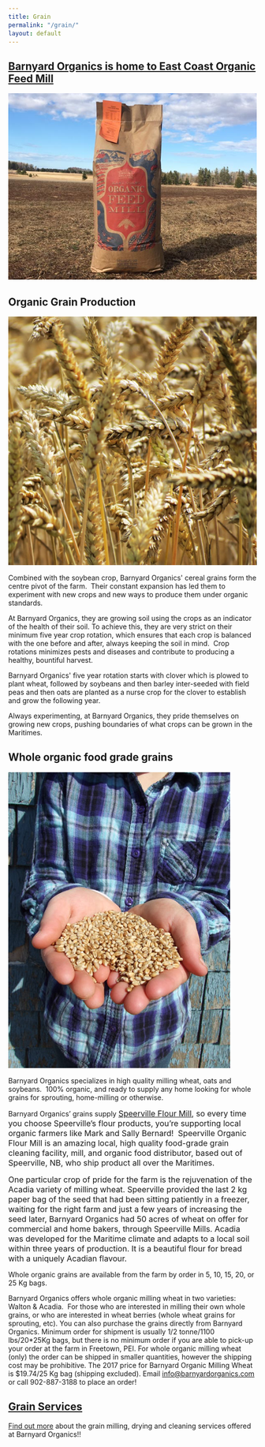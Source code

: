 ```yaml
---
title: Grain
permalink: "/grain/"
layout: default
---
```



## [Barnyard Organics is home to East Coast Organic Feed Mill](https://barnyardorganics.com/feed/)


![](/images/grain-feed-bag.jpg)




## Organic Grain Production


![](/images/grain-close-up-harvest-4.jpg)




Combined with the soybean crop, Barnyard Organics' cereal grains form the centre pivot of the farm.  Their constant expansion has led them to experiment with new crops and new ways to produce them under organic standards.


At Barnyard Organics, they are growing soil using the crops as an indicator of the health of their soil. To achieve this, they are very strict on their minimum five year crop rotation, which ensures that each crop is balanced with the one before and after, always keeping the soil in mind.  Crop rotations minimizes pests and diseases and contribute to producing a healthy, bountiful harvest.


Barnyard Organics' five year rotation starts with clover which is plowed to plant wheat, followed by soybeans and then barley inter-seeded with field peas and then oats are planted as a nurse crop for the clover to establish and grow the following year.


Always experimenting, at Barnyard Organics, they pride themselves on growing new crops, pushing boundaries of what crops can be grown in the Maritimes.


## Whole organic food grade grains


![](/images/grain-lucy-hands.jpg)




Barnyard Organics specializes in high quality milling wheat, oats and soybeans.  100% organic, and ready to supply any home looking for whole grains for sprouting, home-milling or otherwise.


Barnyard Organics’ grains supply <a href="http://www.speervilleflourmill.ca" style="font-size: 1rem;">Speerville Flour Mill</a><span style="font-size: 1rem;">, so every time you choose Speerville’s flour products, you’re supporting local organic farmers like Mark and Sally Bernard! &nbsp;</span><span style="font-size: 1rem;">Speerville Organic Flour Mill is an amazing local, high quality food-grade grain cleaning facility, mill, and organic food distributor, based out of Speerville, NB, who ship product all over the Maritimes.</span>

<span style="font-size: 1rem;">One particular crop of pride for the farm is the rejuvenation of the Acadia variety of milling wheat.  Speerville provided the last 2 kg paper bag of the seed that had been sitting patiently in a freezer, waiting for the right farm and just a few years of increasing the seed later, Barnyard Organics had 50 acres of wheat on offer for commercial and home bakers, through Speerville Mills.  Acadia was developed for the Maritime climate and adapts to a local soil within three years of production.  It is a beautiful flour for bread with a uniquely Acadian flavour.</span>


Whole organic grains are available from the farm by order in 5, 10, 15, 20, or 25 Kg bags.

Barnyard Organics offers whole organic milling wheat in two varieties:   Walton & Acadia.  For those who are interested in milling their own whole grains, or who are interested in wheat berries (whole wheat grains for sprouting, etc). You can also purchase the grains directly from Barnyard Organics.  Minimum order for shipment is usually 1/2 tonne/1100 lbs/20*25Kg bags, but there is no minimum order if you are able to pick-up your order at the farm in Freetown, PEI. For whole organic milling wheat (only) the order can be shipped in smaller quantities, however the shipping cost may be prohibitive.  The 2017 price for Barnyard Organic Milling Wheat is $19.74/25 Kg bag (shipping excluded). Email [info@barnyardorganics.com](info@barnyardorganics.com) or call 902-887-3188 to place an order!


## [Grain Services](https://barnyardorganics.com/grain/)


[Find out more](https://barnyardorganics.com/grain/) about the grain milling, drying and cleaning services offered at Barnyard Organics!!


[](/barnyard-organics/images/massey-ferguson-model.jpg)
